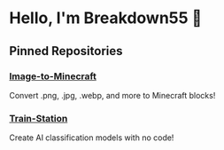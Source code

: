# Hello, I'm Breakdown55 👋

## Pinned Repositories
### [Image-to-Minecraft](https://github.com/Breakdown55/Image-to-Minecraft)
Convert .png, .jpg, .webp, and more to Minecraft blocks!

### [Train-Station](https://github.com/Breakdown55/Train-Station)
Create AI classification models with no code!

